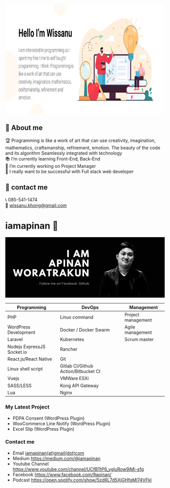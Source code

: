 <img style=" width:1127px; height:344px" src="https://github.com/Wissanukhong/Wissanukhong/blob/master/Picture/banner-new.png?raw=true" alt="profile">

## 📃 About me

🏆 Programming is like a work of art that can use creativity, imagination, mathematics, craftsmanship, refinement, emotion. The beauty of the code and its algorithm Seamlessly integrated with technology  
📚 I’m currently learning Front-End, Back-End  
🏢 I’m currently working on Project Manager  
🎯 I really want to be successful with Full stack web developer

## 🚩 contact me

📞 085-541-1474  
📧 wissanu.khong@gmail.com

# iamapinan 👋

<img src="https://raw.githubusercontent.com/iamapinan/iamapinan/master/Welcome%20to%20iamapinan.png">

| Programming                 | DevOps                               | Management         |
| --------------------------- | ------------------------------------ | ------------------ |
| PHP                         | Linux command                        | Project management |
| WordPress Development       | Docker / Docker Swarm                | Agile management   |
| Laravel                     | Kubernetes                           | Scrum master       |
| Nodejs ExpressJS Socket\.io | Rancher                              |                    |
| React\.js/React Native      | Git                                  |                    |
| Linux shell script          | Gitlab CI/Github Action/Bitbucket CI |                    |
| Vuejs                       | VMWare ESXi                          |                    |
| SASS/LESS                   | Kong API Gateway                     |                    |
| Lua                         | Nginx                                |                    |

### My Latest Project

- PDPA Consent (WordPress Plugin)
- WooCommerce Line Notify (WordPress Plugin)
- Excel Slip (WordPress Plugin)

### Contact me

- Email [iamapinan(at)gmail(dot)com](mailto:iamapinan@gmail.com)
- Medium https://medium.com/@iamapinan
- Youtube Channel https://www.youtube.com/channel/UCfBTtP6_vgluRow9iMi-sfg
- Facebook https://www.facebook.com/9apinan/
- Podcast https://open.spotify.com/show/5zd6L7d5XjGHfgMl74VFkl
